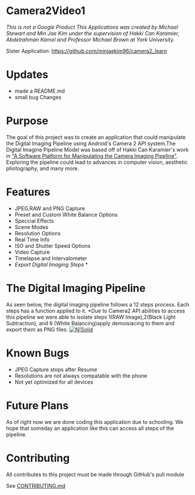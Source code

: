 # Camera2Video1
*This is not a Google Product*
*This Applications was created by Michael Stewart and Min Jae Kim under the supervision of Hakki Can Karamier, Abdelrahman Kamel and Professor Michael Brown at York University.*

Sister Application: https://github.com/minjaekim96/camera2_learn

# Updates
- made a README.md
- small bug Changes


# Purpose
The goal of this project was to create an application that could manipulate the Digital Imaging Pipeline using Android's Camera 2 API system.The Digital Imagine Pipeline Model was based off of Hakki Can Karamier's work in ["A Software Platform for Manipulating the Camera Imaging Pipeline"](https://karaimer.github.io/camera-pipeline/).
 Exploring the pipeline could lead to advances in computer vision, aesthetic photography, and many more.  

# Features
 - JPEG,RAW and PNG Capture
 - Preset and Custom White Balance Options
 - Speccial Effects
 - Scene Modes
 - Resolution Options
 - Real Time Info
 - ISO and Shutter Speed Options
 - Video Capture
 - Timelapse and Intervalometer
 - *Export Digital Imaging Steps* *
# The Digital Imaging Pipeline
As seen below, the digital imaging pipeline follows a 12 steps process. Each steps has a function applied to it.  *Due to Camera2 API abilities to access this pipeline we were able to isolate steps 1(RAW Image),2(Black Light Subtraction), and 6 (White Balancing)apply demoisiacing to them and export them as PNG files. 
[![N|Solid](https://karaimer.github.io/camera-pipeline/image/Fig_02_pipeline_figure_final.png)](https://karaimer.github.io/camera-pipeline/)


# Known Bugs
- JPEG Capture stops after Resume
- Resolutions are not always compatable with the phone
- Not yet optimized for all devices

# Future Plans
As of right now we are done coding this application due to schooling. We hope that someday an application like this can access all steps of the pipeline. 



# Contributing
All contributes to this project must be made through GitHub's pull module

See [CONTRIBUTING.md](https://github.com/mstewart2525/Camera2Video1/blob/master/CONTRIBUTING.md)
